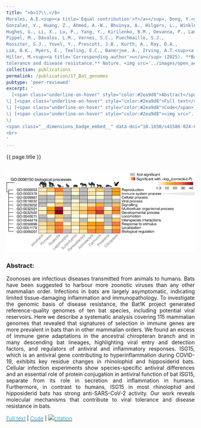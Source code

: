 ```yaml
---
title: "<b>17\\.</b> 
Morales, A.E.<sup><a title='Equal contribution'>†</a></sup>, Dong, Y.<sup><a title='Equal contribution'>†</a></sup>, Brown, T., Baid, K., <u>Kontopoulos, D.-G.</u>, 
Gonzalez, V., Huang, Z., Ahmed, A.-W., Bhuinya, A., Hilgers, L., Winkler, S., 
Hughes, G., Li, X., Lu, P., Yang, Y., Kirilenko, B.M., Devanna, P., Lama, T.M., Nissan, Y., 
Pippel, M., Dávalos, L.M., Vernes, S.C., Puechmaille, S.J., 
Rossiter, S.J., Yovel, Y., Prescott, J.B., Kurth, A., Ray, D.A., 
Lim, B.K., Myers, E., Teeling, E.C., Banerjee, A., Irving, A.T.<sup><a title='Corresponding author'>✉</a></sup>, and 
Hiller, M.<sup><a title='Corresponding author'>✉</a></sup> (2025). **Bat genomes illuminate adaptations to viral 
tolerance and disease resistance.** Nature. <img src='../images/open_access.png'>"
collection: publications
permalink: /publication/17_Bat_genomes
pubtype: 'peer-reviewed'
excerpt: '
  [<span class="underline-on-hover" style="color:#2ea9d8">Abstract</span>](../publication/17_Bat_genomes)
\| [<span class="underline-on-hover" style="color:#2ea9d8">Full text</span>](https://doi.org/10.1038/s41586-024-08471-0)
\| [<span class="underline-on-hover" style="color:#2ea9d8">Code</span>](https://github.com/ariadnamorales/2023_Bat1Kimmunity)
\| [<span class="underline-on-hover" style="color:#2ea9d8"><img src="../images/bibtex.svg">citation</span>](../bibtex/17_Bat_genomes.bib)
\|
<span class="__dimensions_badge_embed__" data-doi="10.1038/s41586-024-08471-0" data-hide-zero-citations="true" data-legend="never" data-style="large_rectangle" style="display: inline;"></span>
<br>
'
---
```


{{ page.title }}<br>
<br><center><img src="../images/publications/bat_genomes.png"></center>

### Abstract:

<p style='text-align: justify;'>
Zoonoses are infectious diseases transmitted from animals to humans. 
Bats have been suggested to harbour more zoonotic viruses than any other 
mammalian order. Infections in bats are largely asymptomatic, indicating 
limited tissue-damaging inflammation and immunopathology. To investigate 
the genomic basis of disease resistance, the Bat1K project generated 
reference-quality genomes of ten bat species, including potential viral 
reservoirs. Here we describe a systematic analysis covering 115 mammalian 
genomes that revealed that signatures of selection in immune genes are 
more prevalent in bats than in other mammalian orders. We found an excess 
of immune gene adaptations in the ancestral chiropteran branch and in 
many descending bat lineages, highlighting viral entry and detection 
factors, and regulators of antiviral and inflammatory responses. ISG15, 
which is an antiviral gene contributing to hyperinflammation during 
COVID-19, exhibits key residue changes in rhinolophid and hipposiderid 
bats. Cellular infection experiments show species-specific antiviral 
differences and an essential role of protein conjugation in antiviral 
function of bat ISG15, separate from its role in secretion and 
inflammation in humans. Furthermore, in contrast to humans, ISG15 in 
most rhinolophid and hipposiderid bats has strong anti-SARS-CoV-2 
activity. Our work reveals molecular mechanisms that contribute to 
viral tolerance and disease resistance in bats.
</p>

[<span class="underline-on-hover" style="color:#2ea9d8">Full text</span>](https://doi.org/10.1038/s41586-024-08471-0)
\| [<span class="underline-on-hover" style="color:#2ea9d8">Code</span>](https://github.com/ariadnamorales/2023_Bat1Kimmunity)
\| [<span class="underline-on-hover" style="color:#2ea9d8"><img src="../images/bibtex.svg">citation</span>](../bibtex/17_Bat_genomes.bib)
